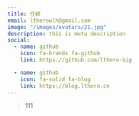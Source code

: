 ```yaml
---
title: 任颖
email: ltherowlh@gmail.com
image: "/images/avatars/21.jpg"
description: this is meta description
social:
  - name: github
    icon: fa-brands fa-github
    link: https://github.com/lthero-big

  - name: github
    icon: fa-solid fa-blog
    link: https://blog.lthero.cn
---
```




> 111





